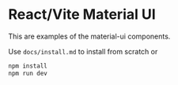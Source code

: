 # React/Vite Material UI

This are examples of the material-ui components.

Use `docs/install.md` to install from scratch or

```bash
npm install
npm run dev
```
